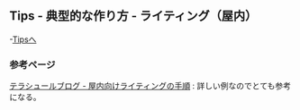 ## Tips - 典型的な作り方 - ライティング（屋内）

-[Tipsへ](./../../)


### 参考ページ

[テラシュールブログ - 屋内向けライティングの手順](https://tsubakit1.hateblo.jp/entry/2018/01/04/235520)
: 詳しい例なのでとても参考になる。
